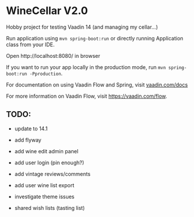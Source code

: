# WineCellar V2.0

Hobby project for testing Vaadin 14 (and managing my cellar...)

Run application using `mvn spring-boot:run` or directly running Application class from your IDE. 

Open http://localhost:8080/ in browser

If you want to run your app locally in the production mode, run `mvn spring-boot:run -Pproduction`.

For documentation on using Vaadin Flow and Spring, visit [vaadin.com/docs](https://vaadin.com/docs/flow/spring/tutorial-spring-basic.html)

For more information on Vaadin Flow, visit https://vaadin.com/flow.

## TODO:

- update to 14.1

- add flyway

- add wine edit admin panel
- add user login (pin enough?)
- add vintage reviews/comments
- add user wine list export
- investigate theme issues
- shared wish lists (tasting list)
